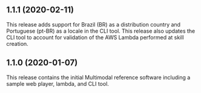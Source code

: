 ## 1.1.1 (2020-02-11)
This release adds support for Brazil (BR) as a distribution country and Portuguese (pt-BR) as a locale in the CLI tool. This release also updates the CLI tool to account for validation of the AWS Lambda performed at skill creation.

## 1.1.0 (2020-01-07)
This release contains the initial Multimodal reference software including a sample web player, lambda, and CLI tool.
